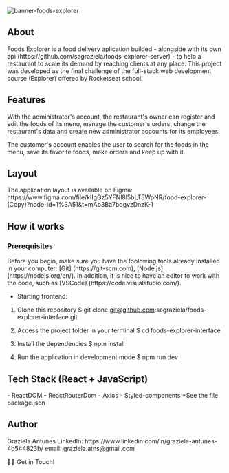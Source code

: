 ![banner-foods-explorer](https://user-images.githubusercontent.com/95452391/216686219-3c137f59-cb7a-47f3-b953-81946b45d921.jpg)


<h2>About</h2>
Foods Explorer is a food delivery aplication builded - alongside with its own api (https://github.com/sagraziela/foods-explorer-server) - to help a restaurant to scale its demand by reaching clients at any place. This project was developed as the final challenge of the full-stack web development course (Explorer) offered by Rocketseat school.

<h2>Features</h2>
With the administrator's account, the restaurant's owner can register and edit the foods of its menu, manage the customer's orders, change the restaurant's data and create new administrator accounts for its employees.

The customer's account enables the user to search for the foods in the menu, save its favorite foods, make orders and keep up with it.

<h2>Layout</h2>
The application layout is available on Figma:
https://www.figma.com/file/kIIgGz5YFNl8l5bLT5WpNR/food-explorer-(Copy)?node-id=1%3A51&t=mAb3Ba7bqgvzDnzK-1

<h2>How it works</h2>

<h3>Prerequisites</h3>
Before you begin, make sure you have the foolowing tools already installed in your computer:  [Git] (https://git-scm.com), [Node.js] (https://nodejs.org/en/). In addition, it is nice to have an editor to work with the code, such as [VSCode] (https://code.visualstudio.com/).

- Starting frontend:

1. Clone this repository
$ git clone git@github.com:sagraziela/foods-explorer-interface.git

2. Access the project folder in your terminal
$ cd foods-explorer-interface

3. Install the dependencies
$ npm install

4. Run the application in development mode
$ npm run dev


<h2>Tech Stack (React + JavaScript)</h2>
    - ReactDOM
    - ReactRouterDom
    - Axios
    - Styled-components
    *See the file package.json


<h2>Author</h2>
Graziela Antunes
LinkedIn: https://www.linkedin.com/in/graziela-antunes-4b544823b/
email: graziela.atns@gmail.com

👋🏽 Get in Touch!

